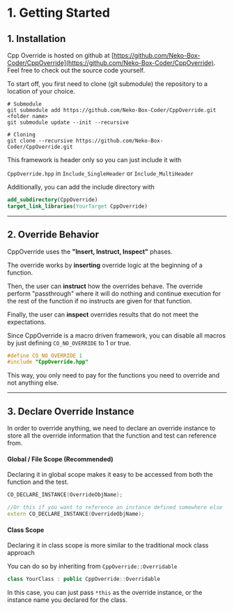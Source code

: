 # 1. Getting Started

## 1. Installation

Cpp Override is hosted on github at 
[https://github.com/Neko-Box-Coder/CppOverride](https://github.com/Neko-Box-Coder/CppOverride). 
Feel free to check out the source code yourself.

To start off, you first need to clone (git submodule) the repository to a location of your choice.
```shell
# Submodule
git submodule add https://github.com/Neko-Box-Coder/CppOverride.git <folder name>
git submodule update --init --recursive

# Cloning
git clone --recursive https://github.com/Neko-Box-Coder/CppOverride.git
```

This framework is header only so you can just include it with

`CppOverride.hpp` in `Include_SingleHeader` or `Include_MultiHeader`

Additionally, you can add the include directory with

``` cmake
add_subdirectory(CppOverride)
target_link_libraries(YourTarget CppOverride)
```

---

## 2. Override Behavior

CppOverride uses the **"Insert, Instruct, Inspect"** phases.

The override works by **inserting** override logic at the beginning of a function. 

Then, the user can **instruct** how the overrides behave. The override perform "passthrough" 
where it will do nothing and continue execution for the rest of the function if no instructs are
given for that function.

Finally, the user can **inspect** overrides results that do not meet the expectations.

Since CppOverride is a macro driven framework, you can disable all macros by just defining 
`CO_NO_OVERRIDE` to 1 or true. 

```cpp
#define CO_NO_OVERRIDE 1
#include "CppOverride.hpp"
```

This way, you only need to pay for the functions you need to override 
and not anything else.

---

## 3. Declare Override Instance

In order to override anything, we need to declare an override instance to store all the 
override information that the function and test can reference from.

#### Global / File Scope (Recommended)
Declaring it in global scope makes it easy to be accessed from both the function and the test.

```cpp
CO_DECLARE_INSTANCE(OverrideObjName);

//Or this if you want to reference an instance defined somewhere else
extern CO_DECLARE_INSTANCE(OverrideObjName);
```

#### Class Scope
Declaring it in class scope is more similar to the traditional mock class approach

You can do so by inheriting from `CppOverride::Overridable`

```cpp
class YourClass : public CppOverride::Overridable
```

In this case, you can just pass `*this` as the override instance, or the instance name you declared 
for the class. 

